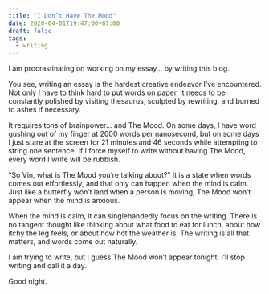 ```yaml
---
title: "I Don’t Have The Mood"
date: 2020-04-01T19:47:00+07:00
draft: false
tags:
  - writing
---
```


I am procrastinating on working on my essay… by writing this blog.

You see, writing an essay is the hardest creative endeavor I’ve encountered. Not only I have to think hard to put words on paper, it needs to be constantly polished by visiting thesaurus, sculpted by rewriting, and burned to ashes if necessary.

It requires tons of brainpower… and The Mood. On some days, I have word gushing out of my finger at 2000 words per nanosecond, but on some days I just stare at the screen for 21 minutes and 46 seconds while attempting to string one sentence. If I force myself to write without having The Mood, every word I write will be rubbish.

“So Vin, what is The Mood you’re talking about?” It is a state when words comes out effortlessly, and that only can happen when the mind is calm. Just like a butterfly won’t land when a person is moving, The Mood won’t appear when the mind is anxious.

When the mind is calm, it can singlehandedly focus on the writing. There is no tangent thought like thinking about what food to eat for lunch, about how itchy the leg feels, or about how hot the weather is. The writing is all that matters, and words come out naturally.

I am trying to write, but I guess The Mood won’t appear tonight. I’ll stop writing and call it a day.

Good night.